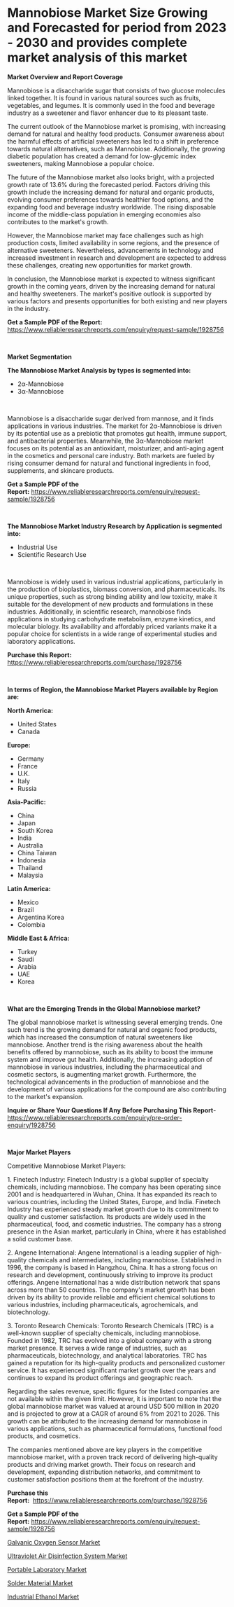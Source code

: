 <p><h1>Mannobiose Market Size Growing and Forecasted for period from 2023 - 2030 and provides complete market analysis of this market</h1></p><p><strong>Market Overview and Report Coverage</strong></p>
<p><p>Mannobiose is a disaccharide sugar that consists of two glucose molecules linked together. It is found in various natural sources such as fruits, vegetables, and legumes. It is commonly used in the food and beverage industry as a sweetener and flavor enhancer due to its pleasant taste.</p><p>The current outlook of the Mannobiose market is promising, with increasing demand for natural and healthy food products. Consumer awareness about the harmful effects of artificial sweeteners has led to a shift in preference towards natural alternatives, such as Mannobiose. Additionally, the growing diabetic population has created a demand for low-glycemic index sweeteners, making Mannobiose a popular choice.</p><p>The future of the Mannobiose market also looks bright, with a projected growth rate of 13.6% during the forecasted period. Factors driving this growth include the increasing demand for natural and organic products, evolving consumer preferences towards healthier food options, and the expanding food and beverage industry worldwide. The rising disposable income of the middle-class population in emerging economies also contributes to the market's growth.</p><p>However, the Mannobiose market may face challenges such as high production costs, limited availability in some regions, and the presence of alternative sweeteners. Nevertheless, advancements in technology and increased investment in research and development are expected to address these challenges, creating new opportunities for market growth.</p><p>In conclusion, the Mannobiose market is expected to witness significant growth in the coming years, driven by the increasing demand for natural and healthy sweeteners. The market's positive outlook is supported by various factors and presents opportunities for both existing and new players in the industry.</p></p>
<p><strong>Get a Sample PDF of the Report:</strong> <a href="https://www.reliableresearchreports.com/enquiry/request-sample/1928756">https://www.reliableresearchreports.com/enquiry/request-sample/1928756</a></p>
<p>&nbsp;</p>
<p><strong>Market Segmentation</strong></p>
<p><strong>The Mannobiose Market Analysis by types is segmented into:</strong></p>
<p><ul><li>2α-Mannobiose</li><li>3α-Mannobiose</li></ul></p>
<p>&nbsp;</p>
<p><p>Mannobiose is a disaccharide sugar derived from mannose, and it finds applications in various industries. The market for 2α-Mannobiose is driven by its potential use as a prebiotic that promotes gut health, immune support, and antibacterial properties. Meanwhile, the 3α-Mannobiose market focuses on its potential as an antioxidant, moisturizer, and anti-aging agent in the cosmetics and personal care industry. Both markets are fueled by rising consumer demand for natural and functional ingredients in food, supplements, and skincare products.</p></p>
<p><strong>Get a Sample PDF of the Report:</strong>&nbsp;<a href="https://www.reliableresearchreports.com/enquiry/request-sample/1928756">https://www.reliableresearchreports.com/enquiry/request-sample/1928756</a></p>
<p>&nbsp;</p>
<p><strong>The Mannobiose Market Industry Research by Application is segmented into:</strong></p>
<p><ul><li>Industrial Use</li><li>Scientific Research Use</li></ul></p>
<p>&nbsp;</p>
<p><p>Mannobiose is widely used in various industrial applications, particularly in the production of bioplastics, biomass conversion, and pharmaceuticals. Its unique properties, such as strong binding ability and low toxicity, make it suitable for the development of new products and formulations in these industries. Additionally, in scientific research, mannobiose finds applications in studying carbohydrate metabolism, enzyme kinetics, and molecular biology. Its availability and affordably priced variants make it a popular choice for scientists in a wide range of experimental studies and laboratory applications.</p></p>
<p><strong>Purchase this Report:</strong>&nbsp; <a href="https://www.reliableresearchreports.com/purchase/1928756">https://www.reliableresearchreports.com/purchase/1928756</a></p>
<p>&nbsp;</p>
<p><strong>In terms of Region, the Mannobiose Market Players available by Region are:</strong></p>
<p>
    <p> <strong> North America: </strong>
        <ul>
            <li>United States</li>
            <li>Canada</li>
        </ul>
        </p> 
    <p> <strong> Europe: </strong>
        <ul>
            <li>Germany</li>
            <li>France</li>
            <li>U.K.</li>
            <li>Italy</li>
            <li>Russia</li>
        </ul>
        </p> 
    <p> <strong> Asia-Pacific: </strong>
        <ul>
            <li>China</li>
            <li>Japan</li>
            <li>South Korea</li>
            <li>India</li>
            <li>Australia</li>
            <li>China Taiwan</li>
            <li>Indonesia</li>
            <li>Thailand</li>
            <li>Malaysia</li>
        </ul>
        </p> 
    <p> <strong> Latin America: </strong>
        <ul>
            <li>Mexico</li>
            <li>Brazil</li>
            <li>Argentina Korea</li>
            <li>Colombia</li>
        </ul>
        </p> 
    <p> <strong> Middle East & Africa: </strong>
        <ul>
            <li>Turkey</li>
            <li>Saudi</li>
            <li>Arabia</li>
            <li>UAE</li>
            <li>Korea</li>
        </ul>
    </p>
    </p>
<p>&nbsp;</p>
<p><strong>What are the Emerging Trends in the Global Mannobiose market?</strong></p>
<p><p>The global mannobiose market is witnessing several emerging trends. One such trend is the growing demand for natural and organic food products, which has increased the consumption of natural sweeteners like mannobiose. Another trend is the rising awareness about the health benefits offered by mannobiose, such as its ability to boost the immune system and improve gut health. Additionally, the increasing adoption of mannobiose in various industries, including the pharmaceutical and cosmetic sectors, is augmenting market growth. Furthermore, the technological advancements in the production of mannobiose and the development of various applications for the compound are also contributing to the market's expansion.</p></p>
<p><strong>Inquire or Share Your Questions If Any Before Purchasing This Report</strong>- <a href="https://www.reliableresearchreports.com/enquiry/pre-order-enquiry/1928756">https://www.reliableresearchreports.com/enquiry/pre-order-enquiry/1928756</a></p>
<p>&nbsp;</p>
<p><strong>Major Market Players</strong></p>
<p><p>Competitive Mannobiose Market Players:</p><p>1. Finetech Industry: Finetech Industry is a global supplier of specialty chemicals, including mannobiose. The company has been operating since 2001 and is headquartered in Wuhan, China. It has expanded its reach to various countries, including the United States, Europe, and India. Finetech Industry has experienced steady market growth due to its commitment to quality and customer satisfaction. Its products are widely used in the pharmaceutical, food, and cosmetic industries. The company has a strong presence in the Asian market, particularly in China, where it has established a solid customer base.</p><p>2. Angene International: Angene International is a leading supplier of high-quality chemicals and intermediates, including mannobiose. Established in 1996, the company is based in Hangzhou, China. It has a strong focus on research and development, continuously striving to improve its product offerings. Angene International has a wide distribution network that spans across more than 50 countries. The company's market growth has been driven by its ability to provide reliable and efficient chemical solutions to various industries, including pharmaceuticals, agrochemicals, and biotechnology.</p><p>3. Toronto Research Chemicals: Toronto Research Chemicals (TRC) is a well-known supplier of specialty chemicals, including mannobiose. Founded in 1982, TRC has evolved into a global company with a strong market presence. It serves a wide range of industries, such as pharmaceuticals, biotechnology, and analytical laboratories. TRC has gained a reputation for its high-quality products and personalized customer service. It has experienced significant market growth over the years and continues to expand its product offerings and geographic reach.</p><p>Regarding the sales revenue, specific figures for the listed companies are not available within the given limit. However, it is important to note that the global mannobiose market was valued at around USD 500 million in 2020 and is projected to grow at a CAGR of around 6% from 2021 to 2026. This growth can be attributed to the increasing demand for mannobiose in various applications, such as pharmaceutical formulations, functional food products, and cosmetics.</p><p>The companies mentioned above are key players in the competitive mannobiose market, with a proven track record of delivering high-quality products and driving market growth. Their focus on research and development, expanding distribution networks, and commitment to customer satisfaction positions them at the forefront of the industry.</p></p>
<p><strong>Purchase this Report:</strong>&nbsp;&nbsp;<a href="https://www.reliableresearchreports.com/purchase/1928756">https://www.reliableresearchreports.com/purchase/1928756</a></p>
<p></p>
<p><strong>Get a Sample PDF of the Report:</strong>&nbsp;<a href="https://www.reliableresearchreports.com/enquiry/request-sample/1928756">https://www.reliableresearchreports.com/enquiry/request-sample/1928756</a></p>
<p><p><a href="https://medium.com/@donaldmendez2018/galvanic-oxygen-sensor-market-furnishes-information-on-market-share-market-trends-and-market-f814ef7f802f">Galvanic Oxygen Sensor Market</a></p><p><a href="https://medium.com/@adibooy632501/ultraviolet-air-disinfection-system-market-report-reveals-the-latest-trends-and-growth-84c024d91bca">Ultraviolet Air Disinfection System Market</a></p><p><a href="https://medium.com/@fitanstorm7845/portable-laboratory-market-trends-forecast-and-competitive-analysis-to-2030-ad04a513d9de">Portable Laboratory Market</a></p><p><a href="https://github.com/provorikovar/Market-Research-Report-List-1/blob/main/solder-material-market.md">Solder Material Market</a></p><p><a href="https://github.com/aliciawhite5576/Market-Research-Report-List-1/blob/main/industrial-ethanol-market.md">Industrial Ethanol Market</a></p></p>